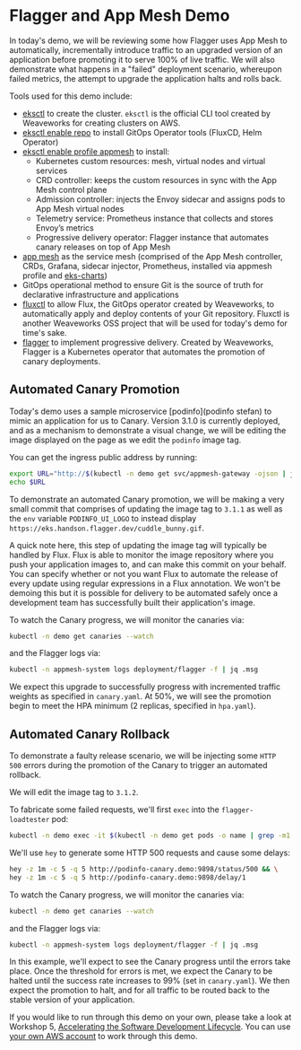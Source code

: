 # Flagger and App Mesh Demo

In today's demo, we will be reviewing some how Flagger uses App Mesh to automatically, 
incrementally introduce traffic to an upgraded version of an application before promoting it 
to serve 100% of live traffic. We will also demonstrate what happens in a "failed" deployment
scenario, whereupon failed metrics, the attempt to upgrade the application halts and rolls back.

Tools used for this demo include:

* [eksctl](https://github.com/weaveworks/eksctl) to create the cluster. `eksctl` is the official CLI tool created by Weaveworks for creating clusters on AWS. 
* [eksctl enable repo](https://www.weave.works/blog/automate-eks-cluster-configuration-with-gitops-and-eksctl) to install GitOps Operator tools (FluxCD, Helm Operator)
* [eksctl enable profile appmesh](https://github.com/weaveworks/eks-appmesh-profile) to install:
    * Kubernetes custom resources: mesh, virtual nodes and virtual services
    * CRD controller: keeps the custom resources in sync with the App Mesh control plane
    * Admission controller: injects the Envoy sidecar and assigns pods to App Mesh virtual nodes
    * Telemetry service: Prometheus instance that collects and stores Envoy’s metrics
    * Progressive delivery operator: Flagger instance that automates canary releases on top of App Mesh
* [app mesh](https://aws.amazon.com/app-mesh/) as the service mesh (comprised of the App Mesh controller, CRDs, Grafana, 
sidecar injector, Prometheus, installed via appmesh profile and [eks-charts](https://github.com/aws/eks-charts/tree/master/stable))
* GitOps operational method to ensure Git is the source of truth for declarative infrastructure and applications
* [fluxctl](https://docs.fluxcd.io/en/1.17.1/references/fluxctl.html) to allow Flux, the GitOps operator created by Weaveworks, to automatically apply and deploy contents of your 
Git repository. Fluxctl is another Weaveworks OSS project that will be used for today's demo for time's sake.
* [flagger](https://docs.flagger.app) to implement progressive delivery. Created by Weaveworks, Flagger is a Kubernetes operator 
that automates the promotion of canary deployments.

## Automated Canary Promotion

Today's demo uses a sample microservice [podinfo](podinfo stefan) to mimic an application for us to Canary. Version 3.1.0 is currently 
deployed, and as a mechanism to demonstrate a visual change, we will be editing the image displayed on the page as we edit 
the `podinfo` image tag. 

You can get the ingress public address by running:

```sh
export URL="http://$(kubectl -n demo get svc/appmesh-gateway -ojson | jq -r ".status.loadBalancer.ingress[].hostname")"
echo $URL
```

To demonstrate an automated Canary promotion, we will be making a very small commit that comprises of updating the image tag
to `3.1.1` as well as the `env` variable `PODINFO_UI_LOGO` to instead display `https://eks.handson.flagger.dev/cuddle_bunny.gif`.

A quick note here, this step of updating the image tag will typically be handled by Flux. Flux is able to monitor the image 
repository where you push your application images to, and can make this commit on your behalf. You can specify whether or 
not you want Flux to automate the release of every update using regular expressions in a Flux annotation. We won't be demoing this 
but it is possible for delivery to be automated safely once a development team has successfully built their application's image.

To watch the Canary progress, we will monitor the canaries via:

```sh
kubectl -n demo get canaries --watch
```

and the Flagger logs via:

```sh
kubectl -n appmesh-system logs deployment/flagger -f | jq .msg
```

We expect this upgrade to successfully progress with incremented traffic weights as specified in `canary.yaml`. At 50%, we will 
see the promotion begin to meet the HPA minimum (2 replicas, specified in `hpa.yaml`).

## Automated Canary Rollback

To demonstrate a faulty release scenario, we will be injecting some `HTTP 500` errors during the promotion of the Canary
to trigger an automated rollback.

We will edit the image tag to `3.1.2`. 

To fabricate some failed requests, we'll first `exec` into the `flagger-loadtester` pod:

```sh
kubectl -n demo exec -it $(kubectl -n demo get pods -o name | grep -m1 flagger-loadtester | cut -d'/' -f 2) bash
```

We'll use `hey` to generate some HTTP 500 requests and cause some delays:

```sh
hey -z 1m -c 5 -q 5 http://podinfo-canary.demo:9898/status/500 && \
hey -z 1m -c 5 -q 5 http://podinfo-canary.demo:9898/delay/1
```

To watch the Canary progress, we will monitor the canaries via:

```sh
kubectl -n demo get canaries --watch
```

and the Flagger logs via:

```sh
kubectl -n appmesh-system logs deployment/flagger -f | jq .msg
```

In this example, we'll expect to see the Canary progress until the errors take place. Once the threshold for errors is met,
we expect the Canary to be halted until the success rate increases to 99% (set in `canary.yaml`). We then expect the 
promotion to halt, and for all traffic to be routed back to the stable version of your application.

If you would like to run through this demo on your own, please take a look at Workshop 5, [Accelerating 
the Software Development Lifecycle](https://weaveworks-gitops.awsworkshop.io/50_workshop_5_accelerating_sdlc.html). You can use [your
own AWS account](https://weaveworks-gitops.awsworkshop.io/10_aws_prerequisites/20_self_paced.html) to work through this demo.
